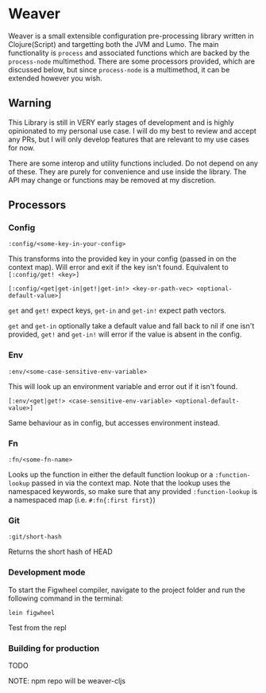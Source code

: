 # Weaver

Weaver is a small extensible configuration pre-processing library written in Clojure(Script) and targetting both the JVM and Lumo.
The main functionality is `process` and associated functions which are backed by the `process-node` multimethod.
There are some processors provided, which are discussed below, but since `process-node` is a multimethod, it can be extended however you wish.

## Warning

This Library is still in VERY early stages of development and is highly opinionated to my personal use case.
I will do my best to review and accept any PRs, but I will only develop features that are relevant to my use cases for now.

There are some interop and utility functions included. Do not depend on any of these. They are purely for convenience and use inside the library. The API may change or functions may be removed at my discretion.

## Processors

### Config

`:config/<some-key-in-your-config>`

This transforms into the provided key in your config (passed in on the context map).
Will error and exit if the key isn't found. Equivalent to `[:config/get! <key>]`


`[:config/<get|get-in|get!|get-in!> <key-or-path-vec> <optional-default-value>]`

`get` and `get!` expect keys, `get-in` and `get-in!` expect path vectors.

`get` and `get-in` optionally take a default value and fall back to nil if one isn't provided, 
`get!` and `get-in!` will error if the value is absent in the config.

### Env

`:env/<some-case-sensitive-env-variable>`

This will look up an environment variable and error out if it isn't found.

`[:env/<get|get!> <case-sensitive-env-variable> <optional-default-value>]`

Same behaviour as in config, but accesses environment instead.

### Fn

`:fn/<some-fn-name>`

Looks up the function in either the default function lookup or a `:function-lookup` passed in via the context map.
Note that the lookup uses the namespaced keywords, so make sure that any provided `:function-lookup` is a namespaced map (i.e. `#:fn{:first first}`)

### Git

`:git/short-hash`

Returns the short hash of HEAD

### Development mode

To start the Figwheel compiler, navigate to the project folder and run the following command in the terminal:

```
lein figwheel
```

Test from the repl

### Building for production

TODO

NOTE: npm repo will be weaver-cljs
